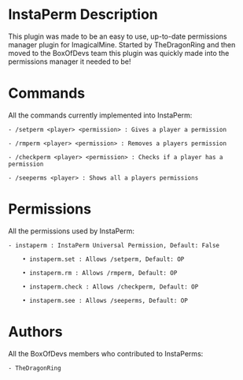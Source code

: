InstaPerm Description
======================
This plugin was made to be an easy to use, up-to-date permissions manager plugin for ImagicalMine. Started by TheDragonRing and then moved to the BoxOfDevs team this plugin was quickly made into the permissions manager it needed to be!

Commands
=========
All the commands currently implemented into InstaPerm:

    - /setperm <player> <permission> : Gives a player a permission

    - /rmperm <player> <permission> : Removes a players permission

    - /checkperm <player> <permission> : Checks if a player has a permission

    - /seeperms <player> : Shows all a players permissions

Permissions
===========
All the permissions used by InstaPerm:

    - instaperm : InstaPerm Universal Permission, Default: False

        • instaperm.set : Allows /setperm, Default: OP

        • instaperm.rm : Allows /rmperm, Default: OP

        • instaperm.check : Allows /checkperm, Default: OP

		• instaperm.see : Allows /seeperms, Default: OP

Authors
========
All the BoxOfDevs members who contributed to InstaPerms:

    - TheDragonRing
